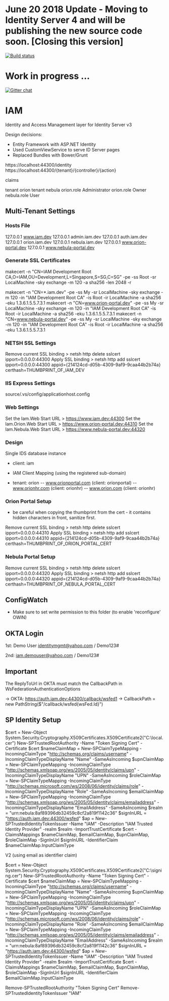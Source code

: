 # June 20 2018 Update - Moving to Identity Server 4 and will be publishing the new source code soon. [Closing this version]

[![Build status](https://ci.appveyor.com/api/projects/status/94d1q1it5e63t9t3?svg=true)](https://ci.appveyor.com/project/HTT323/iam)

# Work in progress ...

[![Gitter chat](https://badges.gitter.im/gitterHQ/gitter.png)](https://gitter.im/IAM-for-Identity-Server-3)

# IAM
Identity and Access Management layer for Identity Server v3

Design decisions:
- Entity Framework with ASP.NET Identity
- Used CustomViewService to serve ID Server pages
- Replaced Bundles with Bower/Grunt 

https://localhost:44300/identity
https://localhost:44300/{tenant}/{controller}/{action}

claims

tenant 			orion
tenant			nebula
orion.role		Administrator
orion.role		Owner
nebula.role		User

## Multi-Tenant Settings

### Hosts File

127.0.0.1 www.iam.dev
127.0.0.1 admin.iam.dev
127.0.0.1 auth.iam.dev
127.0.0.1 orion.iam.dev
127.0.0.1 nebula.iam.dev
127.0.0.1 www.orion-portal.dev
127.0.0.1 www.nebula-portal.dev

### Generate SSL Certificates

makecert -n "CN=IAM Development Root CA,O=IAM,OU=Development,L=Singapore,S=SG,C=SG" -pe -ss Root -sr LocalMachine -sky exchange -m 120 -a sha256 -len 2048 -r

makecert -n "CN=*.iam.dev" -pe -ss My -sr LocalMachine -sky exchange -m 120 -in "IAM Development Root CA" -is Root -ir LocalMachine -a sha256 -eku 1.3.6.1.5.5.7.3.1
makecert -n "CN=www.orion-portal.dev" -pe -ss My -sr LocalMachine -sky exchange -m 120 -in "IAM Development Root CA" -is Root -ir LocalMachine -a sha256 -eku 1.3.6.1.5.5.7.3.1
makecert -n "CN=www.nebula-portal.dev" -pe -ss My -sr LocalMachine -sky exchange -m 120 -in "IAM Development Root CA" -is Root -ir LocalMachine -a sha256 -eku 1.3.6.1.5.5.7.3.1

### NETSH SSL Settings

Remove current SSL binding > netsh http delete sslcert ipport=0.0.0.0:44300
Apply SSL binding > netsh http add sslcert ipport=0.0.0.0:44300 appid={214124cd-d05b-4309-9af9-9caa44b2b74a} certhash=THUMBPRINT_OF_IAM_DEV

### IIS Express Settings

source/.vs/config/applicationhost.config

<binding protocol="https" bindingInformation="*:44300:*" />

### Web Settings

Set the Iam.Web Start URL > https://www.iam.dev:44300
Set the Iam.Orion.Web Start URL > https://www.orion-portal.dev:44310
Set the Iam.Nebula.Web Start URL > https://www.nebula-portal.dev:44320

### Design

Single IDS database instance
- client: iam

- IAM Client Mapping (using the registered sub-domain)
- tenant: orion
-- www.orionportal.com (client: orionportal)
-- www.orionhr.com (client: orionhr)
-- www.orion.com (client: orionhr)

### Orion Portal Setup

- be careful when copying the thumbprint from the cert - it contains hidden characters in front, sanitize first.

Remove current SSL binding > netsh http delete sslcert ipport=0.0.0.0:44310
Apply SSL binding > netsh http add sslcert ipport=0.0.0.0:44310 appid={214124cd-d05b-4309-9af9-9caa44b2b74a} certhash=THUMBPRINT_OF_ORION_PORTAL_CERT

### Nebula Portal Setup

Remove current SSL binding > netsh http delete sslcert ipport=0.0.0.0:44320
Apply SSL binding > netsh http add sslcert ipport=0.0.0.0:44320 appid={214124cd-d05b-4309-9af9-9caa44b2b74a} certhash=THUMBPRINT_OF_NEBULA_PORTAL_CERT

## ConfigWatch

- Make sure to set write permission to this folder (to enable 'reconfigure' OWIN)


## OKTA Login

1st:
Demo User
identitymgmt@yahoo.com / Demo123#

2nd:
iam.demouser@yahoo.com / Demo123#

## Important

The ReplyToUrl in OKTA must match the CallbackPath in WsFederationAuthenticationOptions

-> OKTA: https://auth.iam.dev:44300/callback/wsfed1
-> CallbackPath = new PathString($"/callback/wsfed{wsFed.Id}")

SP Identity Setup
-----------------

$cert = New-Object System.Security.Cryptography.X509Certificates.X509Certificate2("C:\local.cer")
New-SPTrustedRootAuthority -Name "Token Signing Cert" -Certificate $cert
$nameClaimMap = New-SPClaimTypeMapping -IncomingClaimType "http://schemas.org/claims/username" -IncomingClaimTypeDisplayName "Name" -SameAsIncoming 
$upnClaimMap = New-SPClaimTypeMapping -IncomingClaimType "http://schemas.xmlsoap.org/ws/2005/05/identity/claims/upn" -IncomingClaimTypeDisplayName "UPN" -SameAsIncoming 
$roleClaimMap = New-SPClaimTypeMapping -IncomingClaimType "http://schemas.microsoft.com/ws/2008/06/identity/claims/role" -IncomingClaimTypeDisplayName "Role" -SameAsIncoming 
$emailClaimMap = New-SPClaimTypeMapping -IncomingClaimType "http://schemas.xmlsoap.org/ws/2005/05/identity/claims/emailaddress" -IncomingClaimTypeDisplayName "EmailAddress" -SameAsIncoming
$realm = "urn:nebula:8af89396db32459c8cf2a819f1142c36"
$signInURL = "https://auth.iam.dev:44300/wsfed"
$ap = New-SPTrustedIdentityTokenIssuer -Name "IAM" -Description "IAM Trusted Identity Provider" -realm $realm -ImportTrustCertificate $cert -ClaimsMappings $nameClaimMap, $emailClaimMap, $upnClaimMap, $roleClaimMap -SignInUrl $signInURL -IdentifierClaim $nameClaimMap.InputClaimType


V2 (using email as identifier claim)

$cert = New-Object System.Security.Cryptography.X509Certificates.X509Certificate2("C:\signing.cer")
New-SPTrustedRootAuthority -Name "Token Signing Cert" -Certificate $cert
$nameClaimMap = New-SPClaimTypeMapping -IncomingClaimType "http://schemas.org/claims/username" -IncomingClaimTypeDisplayName "Name" -SameAsIncoming 
$upnClaimMap = New-SPClaimTypeMapping -IncomingClaimType "http://schemas.xmlsoap.org/ws/2005/05/identity/claims/upn" -IncomingClaimTypeDisplayName "UPN" -SameAsIncoming 
$roleClaimMap = New-SPClaimTypeMapping -IncomingClaimType "http://schemas.microsoft.com/ws/2008/06/identity/claims/role" -IncomingClaimTypeDisplayName "Role" -SameAsIncoming 
$emailClaimMap = New-SPClaimTypeMapping -IncomingClaimType "http://schemas.xmlsoap.org/ws/2005/05/identity/claims/emailaddress" -IncomingClaimTypeDisplayName "EmailAddress" -SameAsIncoming
$realm = "urn:nebula:8af89396db32459c8cf2a819f1142c36"
$signInURL = "https://auth.iam.dev:44300/wsfed"
$ap = New-SPTrustedIdentityTokenIssuer -Name "IAM" -Description "IAM Trusted Identity Provider" -realm $realm -ImportTrustCertificate $cert -ClaimsMappings $nameClaimMap, $emailClaimMap, $upnClaimMap, $roleClaimMap -SignInUrl $signInURL -IdentifierClaim $emailClaimMap.InputClaimType



Remove-SPTrustedRootAuthority "Token Signing Cert"
Remove-SPTrustedIdentityTokenIssuer "IAM"
